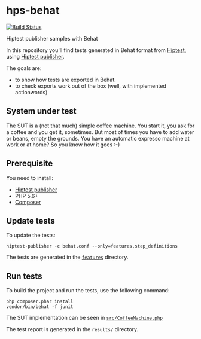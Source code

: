 # hps-behat
[![Build Status](https://travis-ci.org/hiptest/hps-behat.svg?branch=master)](https://travis-ci.org/hiptest/hps-behat)

Hiptest publisher samples with Behat

In this repository you'll find tests generated in Behat format from [Hiptest](https://hiptest.net), using [Hiptest publisher](https://github.com/hiptest/hiptest-publisher).

The goals are:

 * to show how tests are exported in Behat.
 * to check exports work out of the box (well, with implemented actionwords)

System under test
------------------

The SUT is a (not that much) simple coffee machine. You start it, you ask for a coffee and you get it, sometimes. But most of times you have to add water or beans, empty the grounds. You have an automatic expresso machine at work or at home? So you know how it goes :-)

Prerequisite
------------

You need to install:
* [Hiptest publisher](https://github.com/hiptest/hiptest-publisher)
* PHP 5.6+
* [Composer](https://getcomposer.org/download/)

Update tests
-------------


To update the tests:

    hiptest-publisher -c behat.conf --only=features,step_definitions

The tests are generated in the [``features``](https://github.com/hiptest/hps-behat/tree/master/features) directory.



Run tests
---------

To build the project and run the tests, use the following command:

    php composer.phar install
    vendor/bin/behat -f junit

The SUT implementation can be seen in [``src/CoffeeMachine.php``](https://github.com/hiptest/hps-behat/blob/master/src/CoffeeMachine.php)

The test report is generated in the ```results/``` directory.
